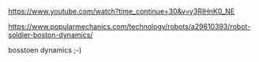 
https://www.youtube.com/watch?time_continue=30&v=y3RIHnK0_NE

https://www.popularmechanics.com/technology/robots/a29610393/robot-soldier-boston-dynamics/

bosstoen dynamics ;-) 

